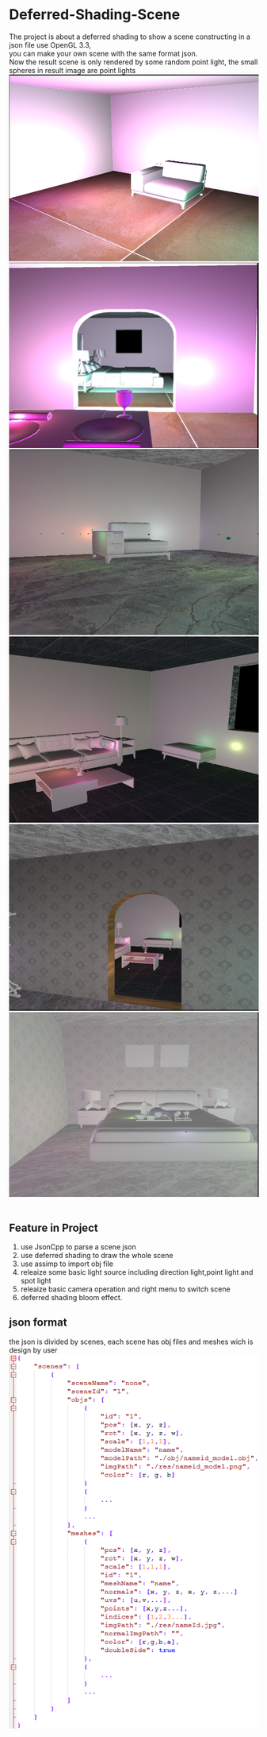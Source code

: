 # Deferred-Shading-Scene
The project is about a deferred shading to show a scene constructing in a json file use OpenGL 3.3,<br>
you can make your own scene with the same format json.<br>
Now the result scene is only rendered by some random point light, the small spheres in result image are point lights<br>
![image](https://github.com/zhoumingyang/Deferred-Shading-Scene/blob/master/showjson/image/scene-oneroom.png)<br>
![image](https://github.com/zhoumingyang/Deferred-Shading-Scene/blob/master/showjson/image/scene-threeroom2.png)<br>
![image](https://github.com/zhoumingyang/Deferred-Shading-Scene/blob/master/showjson/image/oneroom-deffered.png)<br>
![image](https://github.com/zhoumingyang/Deferred-Shading-Scene/blob/master/showjson/image/tworoom-defered1.png)<br>
![image](https://github.com/zhoumingyang/Deferred-Shading-Scene/blob/master/showjson/image/tworoom-defered2.png)<br>
![image](https://github.com/zhoumingyang/Deferred-Shading-Scene/blob/master/showjson/image/bloom.png)<br>
<br>
## Feature in Project
1. use JsonCpp to parse a scene json<br>
2. use deferred shading to draw the whole scene<br>
3. use assimp to import obj file<br>
4. releaize some basic light source including direction light,point light and spot light<br>
5. releaize basic camera operation and right menu to switch scene<br>
6. deferred shading bloom effect.
## json format<br>
the json is divided by scenes, each scene has obj files and meshes wich is design by user<br>
![image](https://github.com/zhoumingyang/Deferred-Shading-Scene/blob/master/showjson/image/scenefile.png)<br>
